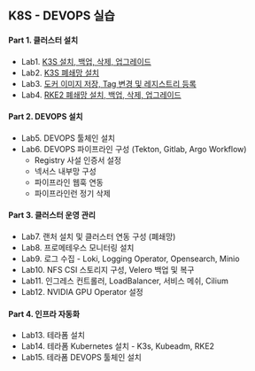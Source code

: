 ## K8S - DEVOPS 실습

#### Part 1. 클러스터 설치
  - Lab1. [K3S 설치, 백업, 삭제, 업그레이드](./Lab1-K3S설치,백업,삭제,업그레이드.md)
  - Lab2. [K3S 폐쇄망 설치](./Lab2-k3s폐쇄망설치.md)
  - Lab3. [도커 이미지 저장, Tag 변경 및 레지스트리 등록](./Lab3.도커이미지저장,Tag변경및레지스트리등록.md)
  - Lab4. [RKE2 폐쇄망 설치, 백업, 삭제, 업그레이드](./Lab4.폐쇄망설치,백업,삭제,업그레이드.md)

#### Part 2. DEVOPS 설치
  - Lab5. DEVOPS 툴체인 설치
  - Lab6. DEVOPS 파이프라인 구성 (Tekton, Gitlab, Argo Workflow)
    - Registry 사설 인증서 설정
	- 넥서스 내부망 구성
	- 파이프라인 웹훅 연동
	- 파이프라인런 정기 삭제

#### Part 3. 클러스터 운영 관리
  - Lab7. 랜처 설치 및 클러스터 연동 구성 (폐쇄망)
  - Lab8. 프로메테우스 모니터링 설치
  - Lab9. 로그 수집 - Loki, Logging Operator, Opensearch, Minio
  - Lab10. NFS CSI 스토리지 구성, Velero 백업 및 복구
  - Lab11. 인그레스 컨트롤러, LoadBalancer, 서비스 메쉬, Cilium
  - Lab12. NVIDIA GPU Operator 설정


#### Part 4. 인프라 자동화
  - Lab13. 테라폼 설치
  - Lab14. 테라폼 Kubernetes  설치 - K3s, Kubeadm, RKE2
  - Lab15. 테라폼 DEVOPS 툴체인 설치
